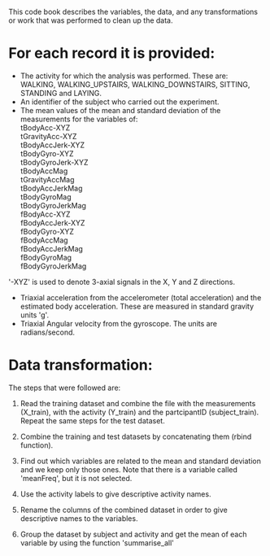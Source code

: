 This code book describes the variables, the data, and any transformations or work that was performed to clean up the data.

For each record it is provided:
=============
- The activity for which the analysis was performed. These are: WALKING, WALKING_UPSTAIRS, WALKING_DOWNSTAIRS, SITTING, STANDING and LAYING.  
- An identifier of the subject who carried out the experiment.  
- The mean values of the mean and standard deviation of the measurements for the variables of:  
tBodyAcc-XYZ  
tGravityAcc-XYZ  
tBodyAccJerk-XYZ  
tBodyGyro-XYZ  
tBodyGyroJerk-XYZ  
tBodyAccMag  
tGravityAccMag  
tBodyAccJerkMag  
tBodyGyroMag  
tBodyGyroJerkMag  
fBodyAcc-XYZ  
fBodyAccJerk-XYZ  
fBodyGyro-XYZ  
fBodyAccMag  
fBodyAccJerkMag  
fBodyGyroMag  
fBodyGyroJerkMag  

'-XYZ' is used to denote 3-axial signals in the X, Y and Z directions.

- Triaxial acceleration from the accelerometer (total acceleration) and the estimated body acceleration. These are measured in standard gravity units 'g'.  
- Triaxial Angular velocity from the gyroscope. The units are radians/second.   
  

Data transformation:
=========================================
The steps that were followed are:

1. Read the training dataset and combine the file with the measurements (X_train), with the activity (Y_train) and the partcipantID (subject_train). Repeat the same steps for the test dataset.

2. Combine the training and test datasets by concatenating them (rbind function).

3. Find out which variables are related to the mean and standard deviation and we keep only those ones. Note that there is a variable called 'meanFreq', but it is not selected.

4. Use the activity labels to give descriptive activity names.

5. Rename the columns of the combined dataset in order to give descriptive names to the variables.

6. Group the dataset by subject and activity and get the mean of each variable by using the function 'summarise_all'


